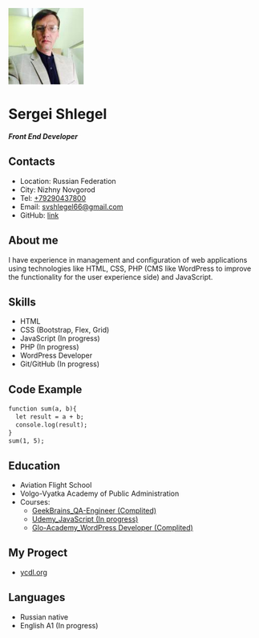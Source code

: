 ![foto](images/foto.jpg)
# Sergei Shlegel 
***Front End Developer***

## Contacts
* Location: Russian Federation
* City: Nizhny Novgorod
* Tel: <a href="tel:+79290437800">+79290437800</a>
* Email: <a href="mailto:svshlegel66@gmail.com">svshlegel66@gmail.com</a>
* GitHub: [link](https://github.com/svhanz)

## About me
I have experience in management and configuration of web applications using technologies like HTML, CSS, PHP (CMS like WordPress to improve the functionality for the user experience side) and JavaScript.


## Skills
* HTML
* CSS (Bootstrap, Flex, Grid)
* JavaScript (In progress)
* PHP (In progress)
* WordPress Developer
* Git/GitHub (In progress)

## Code Example
```
function sum(a, b){
  let result = a + b;
  console.log(result);
}
sum(1, 5);
```

## Education
* Aviation Flight School
* Volgo-Vyatka Academy of Public Administration
* Courses:
   * [GeekBrains_QA-Engineer (Complited)](https://gb.ru/geek_university/qa-engineer)
   * [Udemy_JavaScript (In progress)](https://www.udemy.com/course/javascript-super)
   * [Glo-Academy_WordPress Developer (Complited)](https://glo-academy.com/wp/)
  
## My Progect
* [ycdl.org](https://ycdl.org)
  
## Languages
* Russian native
* English A1 (In progress)